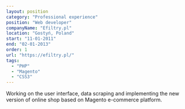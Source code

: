 ```yaml
---
layout: position
category: "Professional experience"
position: "Web developer"
companyName: "Efiltry.pl"
location: "Gostyń, Poland"
start: "11-01-2011"
end: "02-01-2013"
order: 1
url: "https://efiltry.pl/"
tags:
  - "PHP"
  - "Magento"
  - "CSS3"
---
```

Working on the user interface, data scraping and implementing the new version of online shop based on Magento e-commerce platform.
